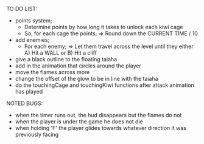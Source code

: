 TO DO LIST:
- points system;
    - Determine points by how long it takes to unlock each kiwi cage
    - So, for each cage the points;
        => Round down the CURRENT TIME / 10
- add enemies;
    - For each enemy;
        => Let them travel across the level until they either A) Hit a WALL or B) Hit a cliff
- give a black outline to the floating taiaha
- add in the animation that circles around the player
- move the flames across more
- change the offset of the glow to be in line with the taiaha 
- do the touchingCage and touchingKiwi functions after attack animation has played 

NOTED BUGS:
- when the timer runs out, the hud disappears but the flames do not
- when the player is under the game he does not die
- when holding 'F' the player glides towards whatever direction it was previously facing